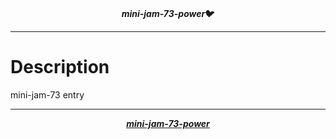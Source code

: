 <p align="center">
    <br><b><i>mini-jam-73-power</i>🐦</b><br>
</p>

---

# Description

mini-jam-73 entry

---

<p align="center">
    <b><i><a href="https://github.com/pyrbin/mini-jam-73-power">mini-jam-73-power</a></b></i>
</p>
